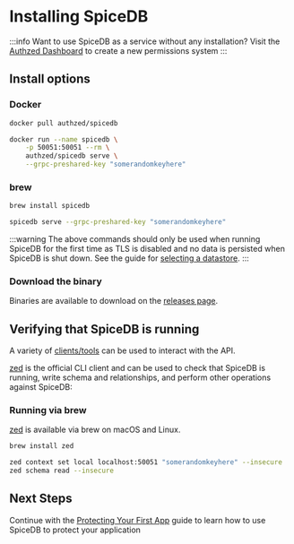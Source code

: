 # Installing SpiceDB

:::info
Want to use SpiceDB as a service without any installation? Visit the [Authzed Dashboard] to create a new permissions system
:::

[Authzed Dashboard]: https://app.authzed.com

## Install options

### Docker

```sh
docker pull authzed/spicedb
```

```sh
docker run --name spicedb \
    -p 50051:50051 --rm \
    authzed/spicedb serve \
    --grpc-preshared-key "somerandomkeyhere"
```

### brew

```sh
brew install spicedb
```

```sh
spicedb serve --grpc-preshared-key "somerandomkeyhere"
```

:::warning
The above commands should only be used when running SpiceDB for the first time as TLS is disabled and no data is persisted when SpiceDB is shut down. See the guide for [selecting a datastore].
:::

[selecting a datastore]: /spicedb/selecting-a-datastore

### Download the binary

Binaries are available to download on the [releases page].

[releases page]: https://github.com/authzed/spicedb/releases

## Verifying that SpiceDB is running

A variety of [clients/tools] can be used to interact with the API.

[zed] is the official CLI client and can be used to check that SpiceDB is running, write schema and relationships, and perform other operations against SpiceDB:

[clients/tools]: /reference/clients
[zed]: https://github.com/authzed/zed

### Running via brew

[zed] is available via brew on macOS and Linux.

```sh
brew install zed
```

```sh
zed context set local localhost:50051 "somerandomkeyhere" --insecure
zed schema read --insecure
```

## Next Steps

Continue with the [Protecting Your First App] guide to learn how to use SpiceDB to protect your application

[Protecting Your First App]: /guides/first-app
